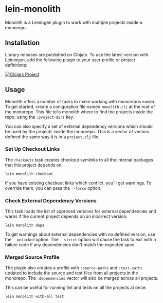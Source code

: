 lein-monolith
=============

Monolith is a Leiningen plugin to work with multiple projects inside a monorepo.

## Installation

Library releases are published on Clojars. To use the latest version with
Leiningen, add the following plugin to your user profile or project
definitions:

[![Clojars Project](http://clojars.org/mvxcvi/lein-monolith/latest-version.svg)](http://clojars.org/mvxcvi/lein-monolith)

## Usage

Monolith offers a number of tasks to make working with monorepos easier. To get
started, create a coniguration file named `monolith.clj` at the root of the
monorepo. This file tells monolith where to find the projects inside the repo,
using the `:project-dirs` key.

You can also specify a set of external dependency versions which should be used
by the projects inside the monorepo. This is a vector of vectors defined the
same way it is in a `project.clj` file.

### Set Up Checkout Links

The `checkouts` task creates checkout symlinks to all the internal packages that
this project depends on.

```
lein monolith checkout
```

If you have existing checkout links which conflict, you'll get warnings. To
override them, you can pass the `--force` option.

### Check External Dependency Versions

This task loads the list of approved versions for external dependencies and
warns if the current project depends on an incorrect version.

```
lein monolith deps
```

To get warnings about external dependencies with no defined version, use the
`--unlocked` option. The `--strict` option will cause the task to exit with a
failure code if any dependencies don't match the expected spec.

### Merged Source Profile

The plugin also creates a profile with `:source-paths` and `:test-paths` updated
to include the source and test files from all projects in the monorepo. The
`:dependencies` vector will also be merged across all projects.

This can be useful for running lint and tests on all the projects at once:

```
lein monolith with-all test
```
